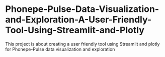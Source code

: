 # Phonepe-Pulse-Data-Visualization-and-Exploration-A-User-Friendly-Tool-Using-Streamlit-and-Plotly
This project is about creating a user friendly tool using Streamlit and plotly for Phonepe-Pulse data visualization and exploration
